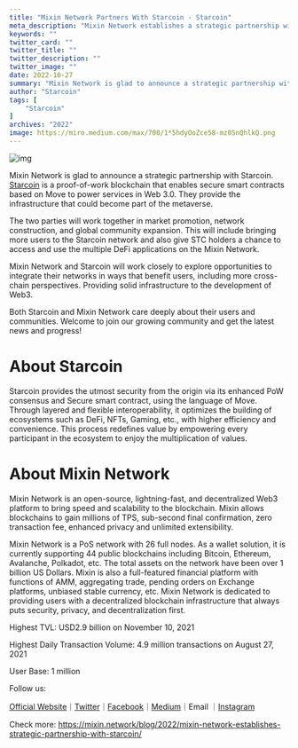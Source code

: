 ```yaml
---
title: "Mixin Network Partners With Starcoin - Starcoin"
meta_description: "Mixin Network establishes a strategic partnership with Starcoin to innovate blockchain technologies."
keywords: ""
twitter_card: ""
twitter_title: ""
twitter_description: ""
twitter_image: ""
date: 2022-10-27
summary: "Mixin Network is glad to announce a strategic partnership with Starcoin. Starcoin is a proof-of-work blockchain that enables secure smart contracts based on Move to power services in Web 3.0..."
author: "Starcoin"
tags: [
    "Starcoin"
]
archives: "2022"
image: https://miro.medium.com/max/700/1*5hdyOoZce58-mz0SnQhlkQ.png
---
```


![img](https://miro.medium.com/max/700/1*5hdyOoZce58-mz0SnQhlkQ.png)

Mixin Network is glad to announce a strategic partnership with Starcoin. [Starcoin](https://starcoin.org/en/) is a proof-of-work blockchain that enables secure smart contracts based on Move to power services in Web 3.0. They provide the infrastructure that could become part of the metaverse.

The two parties will work together in market promotion, network construction, and global community expansion. This will include bringing more users to the Starcoin network and also give STC holders a chance to access and use the multiple DeFi applications on the Mixin Network.

Mixin Network and Starcoin will work closely to explore opportunities to integrate their networks in ways that benefit users, including more cross-chain perspectives. Providing solid infrastructure to the development of Web3.

Both Starcoin and Mixin Network care deeply about their users and communities. Welcome to join our growing community and get the latest news and progress!

# About Starcoin

Starcoin provides the utmost security from the origin via its enhanced PoW consensus and Secure smart contract, using the language of Move. Through layered and flexible interoperability, it optimizes the building of ecosystems such as DeFi, NFTs, Gaming, etc., with higher efficiency and convenience. This process redefines value by empowering every participant in the ecosystem to enjoy the multiplication of values.

# About Mixin Network

Mixin Network is an open-source, lightning-fast, and decentralized Web3 platform to bring speed and scalability to the blockchain. Mixin allows blockchains to gain millions of TPS, sub-second final confirmation, zero transaction fee, enhanced privacy and unlimited extensibility.

Mixin Network is a PoS network with 26 full nodes. As a wallet solution, it is currently supporting 44 public blockchains including Bitcoin, Ethereum, Avalanche, Polkadot, etc. The total assets on the network have been over 1 billion US Dollars. Mixin is also a full-featured financial platform with functions of AMM, aggregating trade, pending orders on Exchange platforms, unbiased stable currency, etc. Mixin Network is dedicated to providing users with a decentralized blockchain infrastructure that always puts security, privacy, and decentralization first.

Highest TVL: USD2.9 billion on November 10, 2021

Highest Daily Transaction Volume: 4.9 million transactions on August 27, 2021

User Base: 1 million

Follow us:

[Official Website](https://mixin.one/)｜[Twitter](https://twitter.com/Mixin_Network)｜[Facebook](https://www.facebook.com/MixinNetwork)｜[Medium](https://medium.com/mixinnetwork)｜Email ｜[Instagram](https://instagram.com/mixinnetwork)

Check more: <https://mixin.network/blog/2022/mixin-network-establishes-strategic-partnership-with-starcoin/>